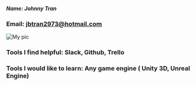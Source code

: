 ##### Name: Johnny Tran
### Email: jbtran2973@hotmail.com
![My pic](https://avatars3.githubusercontent.com/u/18449525?v=3&s=260)

### Tools I find helpful: Slack, Github, Trello
### Tools I would like to learn: Any game engine ( Unity 3D, Unreal Engine)

